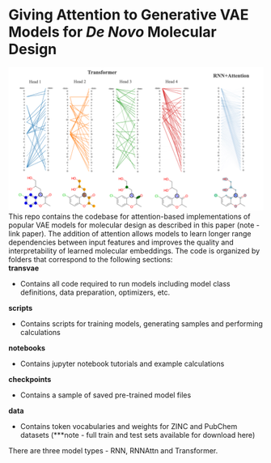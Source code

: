 # Giving Attention to Generative VAE Models for _De Novo_ Molecular Design
![Attention Heads](imgs/attn_heads.png)
This repo contains the codebase for attention-based implementations of popular VAE models for molecular design as described in this paper (note - link paper). The addition of attention allows models to learn longer range dependencies between input features and improves the quality and interpretability of learned molecular embeddings. The code is organized by folders that correspond to the following sections:  
**transvae**
  - Contains all code required to run models including model class definitions, data preparation, optimizers, etc.

**scripts**
  - Contains scripts for training models, generating samples and performing calculations

**notebooks**
  - Contains jupyter notebook tutorials and example calculations

**checkpoints**
  - Contains a sample of saved pre-trained model files

**data**
  - Contains token vocabularies and weights for ZINC and PubChem datasets (***note - full train and test sets available for download here)
  


There are three model types - RNN, RNNAttn and Transformer.
